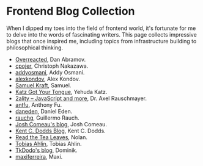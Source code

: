 # Frontend Blog Collection

When I dipped my toes into the field of frontend world, it's fortunate for me to delve into the words of fascinating writers. This page collects impressive blogs that once inspired me, including topics from infrastructure building to philosophical thinking.

- [Overreacted](https://overreacted.io/), Dan Abramov.
- [cpojer](https://cpojer.net/), Christoph Nakazawa.
- [addyosmani](https://addyosmani.com/), Addy Osmani.
- [alexkondov](https://alexkondov.com/), Alex Kondov.
- [Samuel Kraft](https://samuelkraft.com/), Samuel.
- [Katz Got Your Tongue](https://yehudakatz.com/), Yehuda Katz.
- [2ality – JavaScript and more](https://2ality.com/), Dr. Axel Rauschmayer.
- [antfu](https://antfu.me/), Anthony Fu.
- [daneden](https://daneden.me/blog), Daniel Eden.
- [rauchg](https://rauchg.com/), Guillermo Rauch.
- [Josh Comeau's blog](https://www.joshwcomeau.com/), Josh Comeau.
- [Kent C. Dodds Blog](https://kentcdodds.com/blog), Kent C. Dodds.
- [Read the Tea Leaves](https://nolanlawson.com/), Nolan.
- [Tobias Ahlin](https://tobiasahlin.com/), Tobias Ahlin.
- [TkDodo's blog](https://tkdodo.eu/blog/), Dominik.
- [maxiferreira](https://www.maxiferreira.com/), Maxi.
